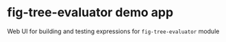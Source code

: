 # fig-tree-evaluator demo app

Web UI for building and testing expressions for `fig-tree-evaluator` module
